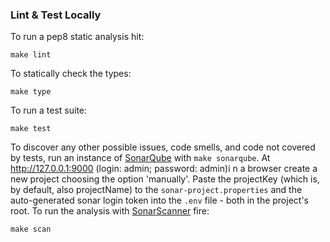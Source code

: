### Lint & Test Locally
To run a pep8 static analysis hit:
```
make lint
```
To statically check the types:
```
make type
```
To run a test suite:
```
make test
```
To discover any other possible issues, code smells, and code not covered by tests, run an instance of [SonarQube](https://docs.sonarqube.org/latest/setup/get-started-2-minutes/) with `make sonarqube`. At http://127.0.0.1:9000 (login: admin; password: admin)i n a browser create a new project choosing the option 'manually'. Paste the projectKey (which is, by default, also projectName) to the `sonar-project.properties` and the auto-generated sonar login token into the `.env` file - both in the project's root. 
To run the analysis with [SonarScanner](https://docs.sonarqube.org/latest/analysis/scan/sonarscanner/) fire:
```
make scan
```
